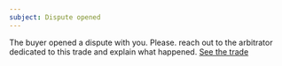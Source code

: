 ```yaml
---
subject: Dispute opened
---
```

The buyer opened a dispute with you.
Please. reach out to the arbitrator dedicated to this trade and explain what happened.
[See the trade]({{url}}/#/escrow/{{escrowId}})
